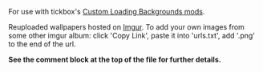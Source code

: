 For use with tickbox's [Custom Loading Backgrounds mods](https://www.nexusmods.com/warhammer40kdarktide/mods/462).

Reuploaded wallpapers hosted on [Imgur](https://imgur.com/a/custom-loading-backgrounds-1920x1080-REhTk5C). To add your own images from some other imgur album: click 'Copy Link', paste it into 'urls.txt', add '.png' to the end of the url.

**See the comment block at the top of the file for further details.**
